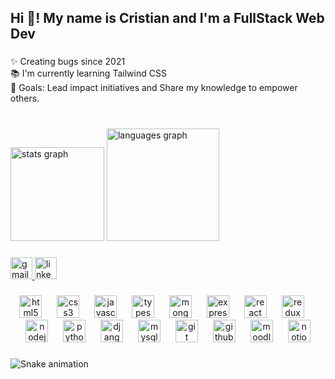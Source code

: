 <h2 align="left">Hi 👋! My name is Cristian and I'm a FullStack Web Dev</h2>

###

<p>
    ✨ Creating bugs since 2021 <br>
    📚 I'm currently learning Tailwind CSS<br>
    🎯 Goals: Lead impact initiatives and Share my knowledge to empower others.
</p>

###

###

<br clear="both">

<div align="left">
    <img src="https://github-readme-stats.vercel.app/api?username=CristiannGuerra&hide_title=false&hide_rank=false&show_icons=true&include_all_commits=true&count_private=true&disable_animations=false&theme=dracula&locale=en&hide_border=false"
        height="150" alt="stats graph" />
    <img src="https://github-readme-stats.vercel.app/api/top-langs?username=CristiannGuerra&locale=en&hide_title=false&layout=compact&card_width=320&langs_count=6&theme=dracula&hide_border=false"
        height="180" alt="languages graph" />
</div>

###

<div align="left">
    <a href="cristian.guera.am@gmail.com" target="_blank">
        <img src="https://img.shields.io/static/v1?message=Gmail&logo=gmail&label=&color=D14836&logoColor=white&labelColor=&style=for-the-badge"
            height="35" alt="gmail logo" />
    </a>
    <a href="https://www.linkedin.com/in/cristianguerrait/" target="_blank">
        <img src="https://img.shields.io/static/v1?message=LinkedIn&logo=linkedin&label=&color=0077B5&logoColor=white&labelColor=&style=for-the-badge"
            height="35" alt="linkedin logo" />
    </a>
</div>

###

<div align="center">
    <img src="https://cdn.jsdelivr.net/gh/devicons/devicon/icons/html5/html5-original.svg" height="36"
        alt="html5 logo" />
    <img width="16" />
    <img src="https://cdn.jsdelivr.net/gh/devicons/devicon/icons/css3/css3-original.svg" height="36"
        alt="css3 logo" />
    <img width="16" />
    <img src="https://cdn.jsdelivr.net/gh/devicons/devicon/icons/javascript/javascript-original.svg" height="36"
        alt="javascript logo" />
    <img width="16" />
    <img src="https://cdn.jsdelivr.net/gh/devicons/devicon/icons/typescript/typescript-original.svg" height="36"
        alt="typescript logo" />
    <img width="16" />
    <img src="https://cdn.jsdelivr.net/gh/devicons/devicon/icons/mongodb/mongodb-original.svg" height="36"
        alt="mongodb logo" />
    <img width="16" />
    <img src="https://cdn.jsdelivr.net/gh/devicons/devicon/icons/express/express-original.svg" height="36"
        alt="express logo" />
    <img width="16" />
    <img src="https://cdn.jsdelivr.net/gh/devicons/devicon/icons/react/react-original.svg" height="36"
        alt="react logo" />
    <img width="16" />
    <img src="https://cdn.jsdelivr.net/gh/devicons/devicon/icons/redux/redux-original.svg" height="36"
        alt="redux logo" />
    <img width="16" />
    <img src="https://cdn.jsdelivr.net/gh/devicons/devicon/icons/nodejs/nodejs-original.svg" height="36"
        alt="nodejs logo" />
    <img width="16" />
    <img src="https://cdn.jsdelivr.net/gh/devicons/devicon/icons/python/python-original.svg" height="36"
        alt="python logo" />
    <img width="16" />
    <img src="https://cdn.jsdelivr.net/gh/devicons/devicon/icons/django/django-plain.svg" height="36"
        alt="django logo" />
    <img width="16" />
    <img src="https://cdn.jsdelivr.net/gh/devicons/devicon/icons/mysql/mysql-original.svg" height="36"
        alt="mysql logo" />
    <img width="16" />
    <img src="https://cdn.jsdelivr.net/gh/devicons/devicon/icons/git/git-original.svg" height="36" alt="git logo" />
    <img width="16" />
    <img src="https://cdn.jsdelivr.net/gh/devicons/devicon/icons/github/github-original.svg" height="36"
        alt="github logo" />
    <img width="16" />
    <img src="https://cdn.jsdelivr.net/gh/devicons/devicon/icons/moodle/moodle-original.svg" height="36"
        alt="moodle logo" />
    <img width="16" />
    <img src="https://cdn.jsdelivr.net/gh/devicons/devicon/icons/notion/notion-original.svg" height="36"
        alt="notion logo" />
</div>

###

<img src="https://raw.githubusercontent.com/CristiannGuerra/CristiannGuerra/output/snake.svg" alt="Snake animation" />

###
